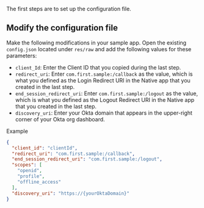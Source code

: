 The first steps are to set up the configuration file.

## Modify the configuration file
Make the following modifications in your sample app. Open the existing `config.json` located under `res/raw` and add the following values for these parameters:

* `client_Id`: Enter the Client ID that you copied during the <GuideLink link="../configure-apps-in-okta">last step</GuideLink>.
* `redirect_uri`: Enter `com.first.sample:/callback` as the value, which is what you defined as the Login Redirect URI in the Native app that you created in the <GuideLink link="../configure-apps-in-okta">last step</GuideLink>. 
* `end_session_redirect_uri`: Enter `com.first.sample:/logout` as the value, which is what you defined as the Logout Redirect URI in the Native app that you created in the  <GuideLink link="../configure-apps-in-okta">last step</GuideLink>. 
* `discovery_uri`: Enter your Okta domain that appears in the upper-right corner of your Okta org dashboard.

Example
```json
{
  "client_id": "clientId",
  "redirect_uri": "com.first.sample:/callback",
  "end_session_redirect_uri": "com.first.sample:/logout",
  "scopes": [
    "openid",
    "profile",
    "offline_access"
  ],
  "discovery_uri": "https://{yourOktaDomain}"
}
```
